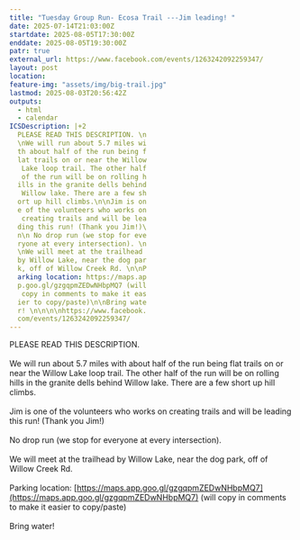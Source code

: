 ```yaml
---
title: "Tuesday Group Run- Ecosa Trail ---Jim leading! "
date: 2025-07-14T21:03:00Z
startdate: 2025-08-05T17:30:00Z
enddate: 2025-08-05T19:30:00Z
patr: true
external_url: https://www.facebook.com/events/1263242092259347/
layout: post
location: 
feature-img: "assets/img/big-trail.jpg"
lastmod: 2025-08-03T20:56:42Z
outputs:
  - html
  - calendar
ICSDescription: |+2
  PLEASE READ THIS DESCRIPTION. \n  \nWe will run about 5.7 miles wi  th about half of the run being f  lat trails on or near the Willow   Lake loop trail. The other half   of the run will be on rolling h  ills in the granite dells behind   Willow lake. There are a few sh  ort up hill climbs.\n\nJim is on  e of the volunteers who works on   creating trails and will be lea  ding this run! (Thank you Jim!)\  n\n No drop run (we stop for eve  ryone at every intersection). \n  \nWe will meet at the trailhead   by Willow Lake, near the dog par  k, off of Willow Creek Rd. \n\nP  arking location: https://maps.ap  p.goo.gl/gzgqpmZEDwNHbpMQ7 (will   copy in comments to make it eas  ier to copy/paste)\n\nBring wate  r! \n\n\n\nhttps://www.facebook.  com/events/1263242092259347/
---
```


PLEASE READ THIS DESCRIPTION. <br>
  <br>
  We will run about 5.7 miles with about half of the run being flat trails on or near the Willow Lake loop trail. The other half of the run will be on rolling hills in the granite dells behind Willow lake. There are a few short up hill climbs.<br>
  <br>
  Jim is one of the volunteers who works on creating trails and will be leading this run! (Thank you Jim!)<br>
  <br>
   No drop run (we stop for everyone at every intersection). <br>
  <br>
  We will meet at the trailhead by Willow Lake, near the dog park, off of Willow Creek Rd. <br>
  <br>
  Parking location&#58; [https://maps.app.goo.gl/gzgqpmZEDwNHbpMQ7](https://maps.app.goo.gl/gzgqpmZEDwNHbpMQ7) (will copy in comments to make it easier to copy/paste)<br>
  <br>
  Bring water! <br>
  <br>
  <br>
  <br>
  
